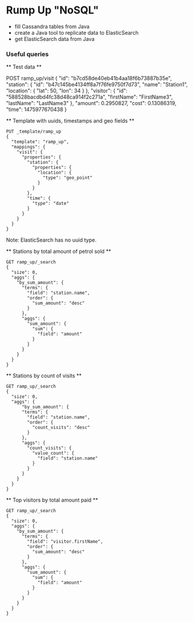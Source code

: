 # Rump Up "NoSQL"

* fill Cassandra tables from Java
* create a Java tool to replicate data to ElasticSearch
* get ElasticSearch data from Java

### Useful queries

** Test data **

POST ramp_up/visit
{
  "id": "b7cd58de40eb41b4aa18f6b73887b35e",
  "station": {
    "id": "b47c145be4134ff8a7f76fe9750f7d73",
    "name": "Station1",
    "location": {
      "lat": 50,
      "lon": 34
    }
  },
  "visitor": {
    "id": "588528bacdbd4fc38d48ca914f2c271a",
    "firstName": "FirstName3",
    "lastName": "LastName3"
  },
  "amount": 0.2950827,
  "cost": 0.13086319,
  "time": 1475977670438
}

** Template with uuids, timestamps and geo fields **
```
PUT _template/ramp_up
{
  "template": "ramp_up",
  "mappings": {
    "visit": {
      "properties": {
        "station": {
          "properties": {
            "location": {
              "type": "geo_point"
            }
          }
        },
        "time": {
          "type": "date"
        }
      }
    }
  }
}
```
Note: ElasticSearch has no uuid type.

** Stations by total amount of petrol sold **
```
GET ramp_up/_search
{
  "size": 0,
  "aggs": {
    "by_sum_amount": {
      "terms": {
        "field": "station.name",
        "order": {
          "sum_amount": "desc"
        }
      },
      "aggs": {
        "sum_amount": {
          "sum": {
            "field": "amount"
          }
        }
      }
    }
  }
}
```

** Stations by count of visits **
```
GET ramp_up/_search
{
  "size": 0,
  "aggs": {
      "by_sum_amount": {
      "terms": {
        "field": "station.name",
        "order": {
          "count_visits": "desc"
        }
      },
      "aggs": {
        "count_visits": {
          "value_count": {
            "field": "station.name"
          }
        }
      }
    }
  }
}
```

** Top visitors by total amount paid **
```
GET ramp_up/_search
{
  "size": 0,
  "aggs": {
    "by_sum_amount": {
      "terms": {
        "field": "visitor.firstName",
        "order": {
          "sum_amount": "desc"
        }
      },
      "aggs": {
        "sum_amount": {
          "sum": {
            "field": "amount"
          }
        }
      }
    }
  }
}
```